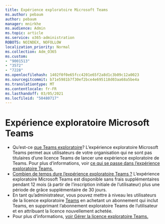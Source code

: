 ```yaml
---
title: Expérience exploratoire Microsoft Teams
ms.author: pebaum
author: pebaum
manager: mnirkhe
ms.audience: Admin
ms.topic: article
ms.service: o365-administration
ROBOTS: NOINDEX, NOFOLLOW
localization_priority: Normal
ms.collection: Adm_O365
ms.custom:
- "9001513"
- "3572"
- "7228"
ms.openlocfilehash: 1402f0f0e65fcc4201e65f2a8d1c3b09c12a0023
ms.sourcegitcommit: b71e5981b7f30ef2bce4e695118d03aa68a5be4a
ms.translationtype: MT
ms.contentlocale: fr-FR
ms.lasthandoff: 03/05/2021
ms.locfileid: "50480717"
---
```

# <a name="microsoft-teams-exploratory-experience"></a>Expérience exploratoire Microsoft Teams

- Qu’est-ce [que Teams exploratoire](https://docs.microsoft.com/microsoftteams/teams-exploratory)? L’expérience exploratoire Microsoft Teams permet aux utilisateurs de votre organisation qui ne sont pas titulaires d’une licence Teams de lancer une expérience exploratoire de Teams. Pour plus d’informations, voir [ce qui se passe dans l’expérience exploratoire Teams.](https://docs.microsoft.com/microsoftteams/teams-exploratory#whats-in-the-teams-exploratory-experience)
- [Combien de temps dure l’expérience exploratoire Teams ?](https://docs.microsoft.com/microsoftteams/teams-exploratory#how-long-does-the-teams-exploratory-experience-last) L’expérience exploratoire Microsoft Teams est disponible sans frais supplémentaires pendant 12 mois (à partir de l’inscription initiale de l’utilisateur) plus une période de grâce supplémentaire de 30 jours.
- En tant qu’administrateur, vous pouvez mettre à niveau les utilisateurs de la licence exploratoire [Teams](https://docs.microsoft.com/microsoftteams/teams-exploratory#upgrade-users-from-the-teams-exploratory-license) en achetant un abonnement qui inclut Teams, en supprimant l’abonnement exploratoire Teams de l’utilisateur et en attribuant la licence nouvellement achetée.
- Pour plus d’informations, [voir Gérer la licence exploratoire Teams.](https://docs.microsoft.com/microsoftteams/teams-exploratory)
